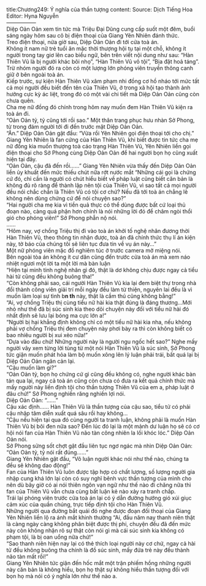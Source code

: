 title:Chương249: Ý nghĩa của thần tượng
content:
Source: Dịch Tiếng Hoa<br>Editor: Hyna Nguyễn<br>—————–<br>Diệp Oản Oản xem tin tức mà Triệu Đại Dũng cung cấp suốt một đêm, buổi sáng ngày hôm sau cô bị điện thoại của Giang Yên Nhiên đánh thức.<br>Treo điện thoại, nửa giờ sau, Diệp Oản Oản đi tới cửa toà án.<br>Không ít nam nữ trẻ tuổi ăn mặc thời thượng hội tụ tại một chỗ, không ít người trong tay giơ lên cao biểu ngữ, bên trên viết nội dung như sau: “Hàn Thiên Vũ là bị người khác bôi nhọ”, “Hàn Thiên Vũ vô tội”, “Bịa đặt hoả táng”.<br>Trừ nhóm người đó ra còn có một lượng lớn phóng viên truyền thông canh giữ ở bên ngoài toà án.<br>Kiếp trước, sự kiện Hàn Thiên Vũ xâm phạm nhi đồng cơ hồ nháo tới mức tất cả mọi người đều biết đến tên của Thiên Vũ, ở trong xã hội tạo thành ảnh hưởng cực kỳ ác liệt, trong đó có một vài chi tiết mà Diệp Oản Oản cũng còn chưa quên.<br>Cha mẹ nữ đồng đó chính trong hôm nay muốn đem Hàn Thiên Vũ kiện ra toà án đi.<br>“Oản Oản tỷ, tỷ cũng tới rồi sao.” Một thân trang phục hưu nhàn Sở Phong, từ trong đám người tới đi đến trước mặt Diệp Oản Oản.<br>“Ân.” Diệp Oản Oản gật đầu: “Vừa rồi Yên Nhiên gọi điện thoại tới cho chị.”<br>Giang Yên Nhiên là fan cứng của Hàn Thiên Vũ, khi biết được tin tức cha mẹ nữ đồng kia muốn thượng toà cáo trạng Hàn Thiên Vũ, Yên Nhiên liền gọi điện thoại cho Sở Phong cùng Diệp Oản Oản để hai người bọn họ cũng xuất hiện tại đây.<br>“Oản Oản, cậu đã đến rồi……” Giang Yên Nhiên vừa thấy đến Diệp Oản Oản liền ủy khuất đến mức thiếu chút nữa rớt nước mắt “Những cái gọi là chứng cứ đó, chỉ cần là người có chút hiểu biết về pháp luật cũng biết căn bản là không đủ rõ ràng để thành lập nên tội của Thiên Vũ, vì sao tất cả mọi người đều nói chắc chắn là Thiên Vũ có tội cơ chứ? Nếu đã tới toà án chẳng lẽ không nên dùng chứng cứ để nói chuyện sao?”<br>“Hai người cha mẹ kia vì tiền quả thực có thể dùng được bất cứ loại thủ đoạn nào, càng quá phận hơn chính là nói những lời đó để châm ngòi thổi gió cho phóng viên!” Sở Phong phẫn nộ nói.<br>……<br>“Hôm nay, vợ chồng Triệu thị đi vào toà án khởi tố nghệ nhân đương thời Hàn Thiên Vũ, theo thông tin nhận được, toà án đã chính thức thụ lí án kiện này, tờ báo của chúng tôi sẽ liên tục đưa tin về vụ án này…”<br>Một nữ phóng viên mặc đồ nghiêm túc ở trước camera mở miệng nói.<br>Bên ngoài tòa án không ít cư dân cũng đến trước cửa toà án mà xem náo nhiệt ngươi một lời ta một lời mà bàn luận<br>“Hiện tại minh tinh nghệ nhân gì đó, thật là dơ không chịu được ngay cả tiểu hài tử cũng đều không buông tha!”<br>“Còn không phải sao, cái người Hàn Thiên Vũ kia lại đem biệt thự trong nhà đổi thành công viên giải trí mỗi ngày đều làm từ thiện, nguyên lai đều là vì muốn làm loại sự tình b**n th** này, thật là cầm thú cũng không bằng!”<br>“Ai, vợ chồng Triệu thị cùng tiểu nữ hài kia thật đúng là đáng thương…Mới nhỏ như thế đã bị súc sinh kia theo dõi chuyện này đối với tiểu nữ hài đó nhất định sẽ lưu lại bóng ma cực lớn a!”<br>“Người bị hại khẳng định không chỉ có một tiểu nữ hài kia nha, nếu không phải vợ chồng Triệu thị đem chuyện này phơi bày ra thì còn không biết có bao nhiêu người bị xui xẻo nữa!”<br>“Dựa vào đâu chứ! Những người này là người ngu ngốc hết sao?” Nghe mấy người vây xem từng lời tùng từ một nói Hàn Thiên Vũ là súc sinh, Sở Phong tức giận muốn phát hỏa làm bộ muốn xông lên lý luận phải trái, bất quá lại bị Diệp Oản Oản ngăn cản lại.<br>“Cậu muốn làm gì?”<br>“Oản Oản tỷ, bọn họ chứng cứ gì cũng đều không có, nghe người khác bàn tán qua lại, ngay cả toà án cũng còn chưa có đưa ra kết quả chính thức mà mấy người này liền định tội cho thần tượng Thiên Vũ của em a, pháp luật ở đâu chứ!” Sở Phong nghiến răng nghiến lợi nói.<br>Diệp Oản Oản: “……”<br>Cậu xác định…… Hàn Thiên Vũ là thần tượng của cậu sao, tiểu tử có phải cậu nhập tâm diễn xuất quá sâu rồi hay không…<br>“Cậu nếu hiện tại qua đó cùng người ta tranh luận, không phải là muốn Hàn Thiên Vũ bị bôi đen nữa sao? Đến lúc đó lại là một mảnh dư luận họ sẽ có cơ hội nói fan của Hàn Thiên Vũ não tàn công nhiên la lối khóc lóc.” Diệp Oản Oản nói.<br>Sở Phong sửng sốt chợt gật đầu liên tục ngơ ngác mà nhìn Diệp Oản Oản: “Oản Oản tỷ, tỷ nói rất đúng……”<br>Giang Yên Nhiên gật đầu, “Vô luận người khác nói như thế nào, chúng ta đều sẽ không dao động!”<br>Fan của Hàn Thiên Vũ luôn được tập hợp có chất lượng, số lượng người gia nhập cung khá lớn lại còn có suy nghĩ bênh vực thần tượng của mình cho nên dù bây giờ có ai nói thiên ngôn vạn ngữ như thế nào đi chăng nữa thì fan của Thiên Vũ vẫn chưa cùng bất luận kẻ nào xảy ra tranh chấp.<br>Trái lại phóng viên trước cửa toà án lại có ý dẫn đường hướng gió xúi giục cảm xúc của quần chúng, trực tiếp định tội cho Hàn Thiên Vũ.<br>Những người qua đường bắt quái đó nghe được đoạn đối thoại của Giang Yên Nhiên liền lộ ra ánh mắt khinh thường “Ai, đầu năm nay thanh niên thật là càng ngày càng không phân biệt được thị phi, chuyện đều đã đến mức này còn không nhận rõ sự thật còn nói gì mà cái súc sinh kia không có phạm tội, là bị oan uổng nữa chứ!”<br>“Sao thanh niên hiện nay lại có thẻ thích loại người này cơ chứ, ngay cả hài tử đều không buông tha chính là đồ súc sinh, mấy đứa trẻ này đều thành não tàn mất rồi!”<br>Giang Yên Nhiên tức giận đến hốc mắt một trận phiếm hồng những người này căn bản là không hiểu, bọn họ thật sự không hiểu thần tượng đối với bọn họ mà nói có ý nghĩa lớn như thế nào a.